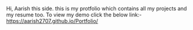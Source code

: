 Hi, Aarish this side.
this is my protfolio which contains all my projects and my resume too.
To view my demo click the below link:-
https://aarish2707.github.io/Portfolio/
